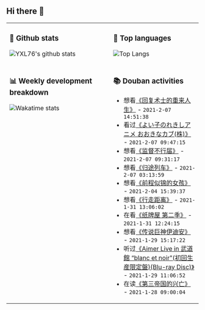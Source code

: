 ## Hi there 👋

<table>
<tr>
<td valign="top" width="54%">

### 🔭 Github stats

![YXL76's github stats](https://github-readme-stats.yxl76.vercel.app/api?username=YXL76&count_private=true&show_icons=true&include_all_commits=true&theme=tokyonight&line_height=28)

</td>

<td valign="top" width="46%">

### 🌱 Top languages

![Top Langs](https://github-readme-stats.yxl76.vercel.app/api/top-langs/?username=YXL76&layout=compact&theme=tokyonight&langs_count=10&hide=HTML,CSS,SCSS)

</td>
</tr>
<tr>
<td valign="top" width="54%">

### 📊 Weekly development breakdown

![Wakatime stats](https://github-readme-stats.yxl76.vercel.app/api/wakatime?username=YXL76&layout=compact&theme=tokyonight)


</td>
<td valign="top" width="46%">

### 📚 Douban activities

- 想看[《回复术士的重来人生》](http://movie.douban.com/subject/34925662/) - `2021-2-07 14:51:38`
- 看过[《よい子のれきしアニメ おおきなカブ(株)》](http://movie.douban.com/subject/33379966/) - `2021-2-07 09:47:15`
- 想看[《监督不行届》](http://movie.douban.com/subject/25847563/) - `2021-2-07 09:31:17`
- 想看[《归途列车》](http://movie.douban.com/subject/4102971/) - `2021-2-07 03:13:59`
- 想看[《前程似锦的女孩》](http://movie.douban.com/subject/30450313/) - `2021-2-04 15:39:37`
- 想看[《行走距离》](http://movie.douban.com/subject/26754675/) - `2021-1-31 13:06:02`
- 在看[《纸牌屋 第二季》](http://movie.douban.com/subject/22523356/) - `2021-1-31 12:24:15`
- 想看[《传说巨神伊迪安》](http://movie.douban.com/subject/3110760/) - `2021-1-29 15:17:22`
- 听过[《Aimer Live in 武道館 “blanc et noir"(初回生産限定盤)(Blu-ray Disc)》](https://music.douban.com/subject/27175785/) - `2021-1-29 11:06:52`
- 在读[《第三帝国的兴亡》](https://book.douban.com/subject/34907824/) - `2021-1-28 09:00:04`

</td>
</tr>
</table>

<!--
**YXL76/YXL76** is a ✨ _special_ ✨ repository because its `README.md` (this file) appears on your GitHub profile.

Here are some ideas to get you started:

- 🔭 I’m currently working on ...
- 🌱 I’m currently learning ...
- 👯 I’m looking to collaborate on ...
- 🤔 I’m looking for help with ...
- 💬 Ask me about ...
- 📫 How to reach me: ...
- 😄 Pronouns: ...
- ⚡ Fun fact: ...
-->
